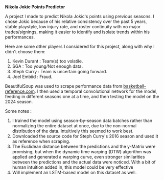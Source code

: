 # 
**Nikola Jokic Points Predictor**

A project I made to predict Nikola Jokic's points using previous seasons. I chose Jokic because of his relative consistency over the past 5 years, stable playstyle, low injury rate, and roster continuity with no major trades/signings, making it easier to identify and isolate trends within his performances.

Here are some other players I considered for this project, along with why I didn't choose them:

1. Kevin Durant : Team(s) too volatile.
2. SGA : Too young/Not enough data.
3. Steph Curry : Team is uncertain going forward.
4. Joel Embiid : Fraud.

BeautifulSoup was used to scrape performance data from [basketball-reference.com](http://basketball-reference.com/). I then used a temporal convolutional network for the model, feeding in different seasons one at a time, and then testing the model on the 2024 season.

Some notes :

1. I trained the model using season-by-season data batches rather than normalizing the entire dataset at once, due to the non-normal distribution of the data. Intuitively this seemed to work best.
2. Downloaded the source code for Steph Curry's 2016 season and used it as reference when scraping.
3. The Euclidean distance between the predictions and the y-Matrix were promising, but when the dynamic time warping (DTW) algorithm was applied and generated a warping curve, even stronger similarities between the predictions and the actual data were noticed. With a bit of human intuition added in, this model could be very effective
4. Will implement an LSTM-based model on this dataset as well.
